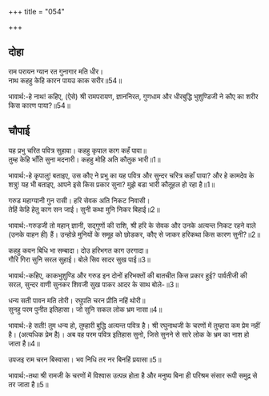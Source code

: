 +++
title = "054"

+++
## दोहा
राम परायन ग्यान रत गुनागार मति धीर।  
नाथ कहहु केहि कारन पायउ काक सरीर॥54॥  

भावार्थ:-हे नाथ! कहिए, (ऐसे) श्री रामपरायण, ज्ञाननिरत, गुणधाम और धीरबुद्धि भुशुण्डिजी ने कौए का शरीर किस कारण पाया?॥54॥  




## चौपाई
यह प्रभु चरित पवित्र सुहावा। कहहु कृपाल काग कहँ पावा॥  
तुम्ह केहि भाँति सुना मदनारी। कहहु मोहि अति कौतुक भारी॥1॥  

भावार्थ:-हे कृपालु! बताइए, उस कौए ने प्रभु का यह पवित्र और सुन्दर चरित्र कहाँ पाया? और हे कामदेव के शत्रु! यह भी बताइए, आपने इसे किस प्रकार सुना? मुझे बडा भारी कौतूहल हो रहा है॥1॥  

गरुड महाग्यानी गुन रासी। हरि सेवक अति निकट निवासी।  
तेहिं केहि हेतु काग सन जाई। सुनी कथा मुनि निकर बिहाई॥2॥  

भावार्थ:-गरुडजी तो महान्‌ ज्ञानी, सद्गुणों की राशि, श्री हरि के सेवक और उनके अत्यन्त निकट रहने वाले (उनके वाहन ही) हैं। उन्होन्ने मुनियों के समूह को छोडकर, कौए से जाकर हरिकथा किस कारण सुनी?॥2॥  

कहहु कवन बिधि भा सम्बादा। दोउ हरिभगत काग उरगादा॥  
गौरि गिरा सुनि सरल सुहाई। बोले सिव सादर सुख पाई॥3॥  

भावार्थ:-कहिए, काकभुशुण्डि और गरुड इन दोनों हरिभक्तों की बातचीत किस प्रकार हुई? पार्वतीजी की सरल, सुन्दर वाणी सुनकर शिवजी सुख पाकर आदर के साथ बोले-॥3॥  

धन्य सती पावन मति तोरी। रघुपति चरन प्रीति नहिं थोरी॥  
सुनहु परम पुनीत इतिहासा। जो सुनि सकल लोक भ्रम नासा॥4॥  

भावार्थ:-हे सती! तुम धन्य हो, तुम्हारी बुद्धि अत्यन्त पवित्र है। श्री रघुनाथजी के चरणों में तुम्हारा कम प्रेम नहीं है। (अत्यधिक प्रेम है)। अब वह परम पवित्र इतिहास सुनो, जिसे सुनने से सारे लोक के भ्रम का नाश हो जाता है॥4॥  

उपजइ राम चरन बिस्वासा। भव निधि तर नर बिनहिं प्रयासा॥5॥  

भावार्थ:-तथा श्री रामजी के चरणों में विश्वास उत्पन्न होता है और मनुष्य बिना ही परिश्रम संसार रूपी समुद्र से तर जाता है॥5॥  

